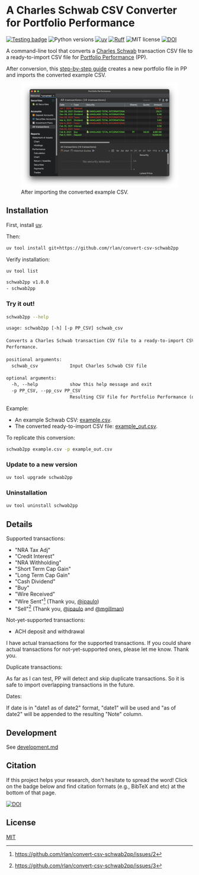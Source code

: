 # A Charles Schwab CSV Converter for Portfolio Performance

[![Testing badge](https://github.com/rlan/convert-csv-schwab2pp/actions/workflows/python-app.yml/badge.svg)](https://github.com/rlan/convert-csv-schwab2pp/actions)
![Python versions](https://img.shields.io/badge/python-3.8%20%7C%203.9%20%7C%203.10%20%7C%203.11%20%7C%203.12%20%7C%203.13-blue)
[![uv](https://img.shields.io/endpoint?url=https://raw.githubusercontent.com/astral-sh/uv/main/assets/badge/v0.json)](https://github.com/astral-sh/uv)
[![Ruff](https://img.shields.io/endpoint?url=https://raw.githubusercontent.com/astral-sh/ruff/main/assets/badge/v2.json)](https://github.com/astral-sh/ruff)
![MIT license](https://img.shields.io/github/license/rlan/convert-csv-schwab2pp)
[![DOI](https://zenodo.org/badge/DOI/10.5281/zenodo.15024607.svg)](https://doi.org/10.5281/zenodo.15024607)

A command-line tool that converts a [Charles Schwab](https://www.schwab.com/) transaction CSV file to a ready-to-import CSV file for [Portfolio Performance](https://www.portfolio-performance.info/en/) (PP).

After conversion, this [step-by-step guide](./guide/README.md) creates a new portfolio file in PP and imports the converted example CSV.

<figure>
  <img
  src="https://github.com/rlan/convert-csv-schwab2pp/raw/main/guide/img/100.png"
  alt="Guide step 100">
  <figcaption>After importing the converted example CSV.</figcaption>
</figure>


## Installation

First, install [uv](https://github.com/astral-sh/uv).

Then:

```sh
uv tool install git+https://github.com/rlan/convert-csv-schwab2pp
```

Verify installation:

```sh
uv tool list
```

```txt
schwab2pp v1.0.0
- schwab2pp
```

### Try it out!

```sh
schwab2pp --help
```

```txt
usage: schwab2pp [-h] [-p PP_CSV] schwab_csv

Converts a Charles Schwab transaction CSV file to a ready-to-import CSV file for Portfolio
Performance.

positional arguments:
  schwab_csv            Input Charles Schwab CSV file

optional arguments:
  -h, --help            show this help message and exit
  -p PP_CSV, --pp_csv PP_CSV
                        Resulting CSV file for Portfolio Performance (default: pp.csv)
```

Example:

- An example Schwab CSV: [example.csv](example.csv).
- The converted ready-to-import CSV file: [example_out.csv](example_out.csv).

To replicate this conversion:

```sh
schwab2pp example.csv -p example_out.csv
```


### Update to a new version

```sh
uv tool upgrade schwab2pp
```


### Uninstallation

```sh
uv tool uninstall schwab2pp
```


## Details

Supported transactions:

- "NRA Tax Adj"
- "Credit Interest"
- "NRA Withholding"
- "Short Term Cap Gain"
- "Long Term Cap Gain"
- "Cash Dividend"
- "Buy"
- "Wire Received"
- "Wire Sent"[^1] (Thank you, [@ipaulo](https://github.com/ipaulo))
- "Sell"[^2] (Thank you, [@ipaulo](https://github.com/ipaulo) and [@mgillman](https://github.com/mgillman))

Not-yet-supported transactions:

- ACH deposit and withdrawal

I have actual transactions for the supported transactions. If you could share actual transactions for not-yet-supported ones, please let me know. Thank you.

Duplicate transactions:

As far as I can test, PP will detect and skip duplicate transactions. So it is safe to import overlapping transactions in the future.

Dates:

If date is in "date1 as of date2" format, "date1" will be used and "as of date2" will be appended to the resulting "Note" column.


## Development

See [development.md](development.md)


## Citation

If this project helps your research, don't hesitate to spread the word! Click on the badge below and find citation formats (e.g., BibTeX and etc) at the bottom of that page.

[![DOI](https://zenodo.org/badge/DOI/10.5281/zenodo.15024607.svg)](https://doi.org/10.5281/zenodo.15024607)


## License

[MIT](LICENSE)


[^1]: https://github.com/rlan/convert-csv-schwab2pp/issues/2
[^2]: https://github.com/rlan/convert-csv-schwab2pp/issues/3
